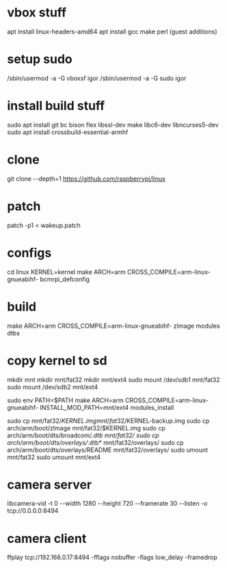 # vbox stuff
apt install linux-headers-amd64
apt install gcc make perl
(guest additions)

# setup sudo
/sbin/usermod -a -G vboxsf igor
/sbin/usermod -a -G sudo igor

# install build stuff
sudo apt install git bc bison flex libssl-dev make libc6-dev libncurses5-dev
sudo apt install crossbuild-essential-armhf

# clone
git clone --depth=1 https://github.com/raspberrypi/linux

# patch
patch -p1 < wakeup.patch

# configs
cd linux
KERNEL=kernel
make ARCH=arm CROSS_COMPILE=arm-linux-gnueabihf- bcmrpi_defconfig

# build
make ARCH=arm CROSS_COMPILE=arm-linux-gnueabihf- zImage modules dtbs

# copy kernel to sd
mkdir mnt
mkdir mnt/fat32
mkdir mnt/ext4
sudo mount /dev/sdb1 mnt/fat32
sudo mount /dev/sdb2 mnt/ext4

sudo env PATH=$PATH make ARCH=arm CROSS_COMPILE=arm-linux-gnueabihf- INSTALL_MOD_PATH=mnt/ext4 modules_install

sudo cp mnt/fat32/$KERNEL.img mnt/fat32/$KERNEL-backup.img
sudo cp arch/arm/boot/zImage mnt/fat32/$KERNEL.img
sudo cp arch/arm/boot/dts/broadcom/*.dtb mnt/fat32/
sudo cp arch/arm/boot/dts/overlays/*.dtb* mnt/fat32/overlays/
sudo cp arch/arm/boot/dts/overlays/README mnt/fat32/overlays/
sudo umount mnt/fat32
sudo umount mnt/ext4

# camera server
libcamera-vid -t 0 --width 1280 --height 720 --framerate 30 --listen -o tcp://0.0.0.0:8494

# camera client
ffplay tcp://192.168.0.17:8494 -fflags nobuffer -flags low_delay -framedrop